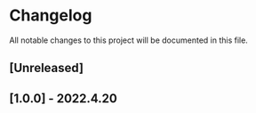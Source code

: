 # Changelog
All notable changes to this project will be documented in this file.

## [Unreleased]

## [1.0.0] - 2022.4.20
